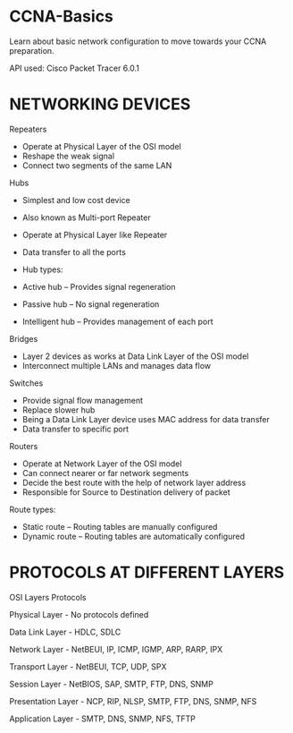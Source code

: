 # CCNA-Basics
Learn about basic network configuration to move towards your CCNA preparation.

API used: Cisco Packet Tracer 6.0.1

# NETWORKING DEVICES

Repeaters
-	Operate at Physical Layer of the OSI model
-	Reshape the weak signal
-	Connect two segments of the same LAN

Hubs
-	Simplest and low cost device
-	Also known as Multi-port Repeater
-	Operate at Physical Layer like Repeater
-	Data transfer to all the ports

-	Hub types:
  - Active hub – Provides signal regeneration
  - Passive hub – No signal regeneration
  - Intelligent hub – Provides management of each port

Bridges
-	Layer 2 devices as works at Data Link Layer of the OSI model
-	Interconnect multiple LANs and manages data flow

Switches
-	Provide signal flow management
-	Replace slower hub
-	Being a Data Link Layer device uses MAC address for data transfer
-	Data transfer to specific port

Routers
-	Operate at Network Layer of the OSI model
-	Can connect nearer or far network segments
-	Decide the best route with the help of network layer address
-	Responsible for Source to Destination delivery of packet

Route types:
-	Static route – Routing tables are manually configured
-	Dynamic route – Routing tables are automatically configured

# PROTOCOLS AT DIFFERENT LAYERS

OSI Layers	Protocols

Physical Layer - No protocols defined

Data Link Layer - HDLC, SDLC 

Network Layer - NetBEUI, IP, ICMP, IGMP, ARP, RARP, IPX

Transport Layer - NetBEUI, TCP, UDP, SPX

Session Layer - NetBIOS, SAP, SMTP, FTP, DNS, SNMP

Presentation Layer - NCP, RIP, NLSP, SMTP, FTP, DNS, SNMP, NFS

Application Layer - SMTP, DNS, SNMP, NFS, TFTP


